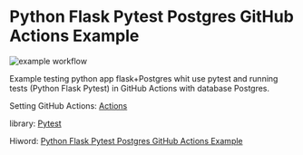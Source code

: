 # Python Flask Pytest Postgres GitHub Actions Example

![example workflow](https://github.com/hiworldOne/python_flask_pytest_postgres_github_actions_example/actions/workflows/python-app.yml/badge.svg)

Example testing python app flask+Postgres whit use pytest and 
running tests (Python Flask Pytest) in GitHub Actions with database Postgres.  

Setting GitHub Actions: [Actions](https://github.com/hiworldOne/python_flask_pytest_postgresql_github_actions_example/blob/main/.github/workflows/python-app.yml)

library: [Pytest](https://pytest.org)

Hiword: [Python Flask Pytest Postgres GitHub Actions Example](https://hiworld.one/post/Python-Flask-Pytest-PostgreSQL-GitHub-Actions-Example)


